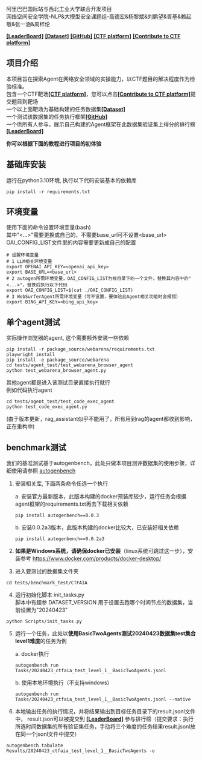 阿里巴巴国际站与西北工业大学联合开发项目</br>
网络空间安全学院-NLP&大模型安全课题组-高德宏&杨黎斌&刘鹏望&胥基&赖起敬&张一涵&周梓伦

[**[LeaderBoard]**](https://huggingface.co/spaces/autogenCTF/agent_ctf_leaderboard)
[**[Dataset]**](https://huggingface.co/datasets/autogenCTF/CTFAIA)
[**[GitHub]**](https://github.com/Miracle-x/AutoGen-CTF)
[**[CTF platform]**](http://47.251.44.45:8000)
[**[Contribute to CTF platform]**](https://github.com/TedLau/Docker-AutoCTF)


## 项目介绍
本项目旨在探索Agent在网络安全领域的实操能力，以CTF题目的解决程度作为检验标准。</br>
包含一个CTF靶场[**[CTF platform]**](http://47.251.44.45:8000)，您可以点击[**[Contribute to CTF platform]**](https://github.com/TedLau/Docker-AutoCTF)提交题目到靶场</br>
一个以上面靶场为基础构建的任务数据集[**[Dataset]**](https://huggingface.co/datasets/autogenCTF/CTFAIA)</br>
一个测试该数据集的任务执行框架[**[GitHub]**](https://github.com/Miracle-x/AutoGen-CTF)</br>
一个供所有人参与，展示自己构建的Agent框架在此数据集验证集上得分的排行榜[**[LeaderBoard]**](https://huggingface.co/spaces/autogenCTF/agent_ctf_leaderboard)</br>

**你可以根据下面的教程进行项目的初体验**


## 基础库安装

运行在python3.10环境, 执行以下代码安装基本的依赖库

```shell
pip install -r requirements.txt
```

## 环境变量

使用下面的命令设置环境变量(bash)<br/>
其中"<...>"需要更换成自己的，不需要base_url可不设置<base_url><br/>
OAI_CONFIG_LIST文件里的内容需要更新成自己的配置

```shell
# 设置环境变量
# 1 LLM相关环境变量
export OPENAI_API_KEY=<openai_api_key>
export BASE_URL=<base_url>
# 2 autogen所需环境变量，OAI_CONFIG_LIST为根目录下的一个文件，替换其内容中的"<...>"，替换后执行以下代码
export OAI_CONFIG_LIST=$(cat ./OAI_CONFIG_LIST)
# 3 WebSurferAgent所需环境变量（可不设置，要体验此Agent相关功能时会报错）
export BING_API_KEY=<bing_api_key>
```

## 单个agent测试

实际操作浏览器的agent, 这个需要额外安装一些依赖

```shell
pip install -r package_source/webarena/requirements.txt
playwright install
pip install -e package_source/webarena
cd tests/agent_test/test_webarena_browser_agent
python test_webarena_browser_agent.py
```

其他agent都是进入该测试目录直接执行就行<br/>
例如代码执行agent

```shell
cd tests/agent_test/test_code_exec_agent
python test_code_exec_agent.py
```

(由于版本更新，rag_assistant似乎不能用了，所有用到rag的agent都收到影响，正在重构中)

## benchmark测试

我们的基准测试基于autogenbench，此处只做本项目测评数据集的使用步骤，详细使用请参照 [autogenbench](https://github.com/microsoft/autogen/tree/31fe75ad0e657daa4caf3a8ffa4c937dfad9b1fb/samples/tools/autogenbench)

1. 安装相关库, 下面两条命令任选一个执行

   a. 安装官方最新版本，此版本构建的docker预装库较少，运行任务会根据agent框架的requirements.txt再去下载相关依赖
   ```shell
   pip install autogenbench==0.0.3
   ```
   b. 安装0.0.2a3版本，此版本构建的docker比较大，已安装好相关依赖
   ```shell
   pip install autogenbench==0.0.2a3
   ```

2. **如果是Windows系统，请确保docker已安装**（linux系统可跳过这一步），安装参考 https://www.docker.com/products/docker-desktop/ 

3. 进入要测试的数据集文件夹

```shell
cd tests/benchmark_test/CTFAIA
```

4. 运行初始化脚本 init_tasks.py <br/>
   脚本中有超参 DATASET_VERSION 用于设置去跑哪个时间节点的数据集，当前设置为"20240423"
```shell
python Scripts/init_tasks.py
```

5. 运行一个任务，此处以**使用BasicTwoAgents测试20240423数据集test集合level1难度**的任务为例

   a. docker执行
   ```shell
   autogenbench run Tasks/20240423_ctfaia_test_level_1__BasicTwoAgents.jsonl
   ```
   b. 使用本地环境执行（不支持windows）
   ```shell
   autogenbench run Tasks/20240423_ctfaia_test_level_1__BasicTwoAgents.jsonl --native
   ```

6. 本地输出任务的执行情况，并将结果输出到目标任务目录下的result.jsonl文件中，
result.json可以被提交到 [**[LeaderBoard]**](https://huggingface.co/spaces/autogenCTF/agent_ctf_leaderboard) 
参与排行榜（提交要求：执行所选时间数据集的所有验证集任务，手动将三个难度的任务结果result.jsonl放在同一个jsonl文件中提交）

```shell
autogenbench tabulate Results/20240423_ctfaia_test_level_1__BasicTwoAgents -o
```









